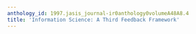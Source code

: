 ```yaml
---
anthology_id: 1997.jasis_journal-ir0anthology0volumeA48A8.4
title: 'Information Science: A Third Feedback Framework'
---
```


